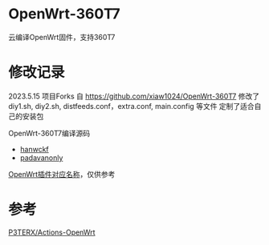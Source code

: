 # OpenWrt-360T7
云编译OpenWrt固件，支持360T7

# 修改记录
2023.5.15 项目Forks 自 https://github.com/xiaw1024/OpenWrt-360T7 修改了diy1.sh, diy2.sh, distfeeds.conf，extra.conf, main.config 等文件 定制了适合自己的安装包



OpenWrt-360T7编译源码
- [hanwckf](https://github.com/hanwckf/immortalwrt-mt798x)
- [padavanonly](https://github.com/padavanonly/immortalwrtARM)

[OpenWrt插件对应名称](https://www.right.com.cn/forum/thread-3682029-1-1.html)，仅供参考

# 参考
[P3TERX/Actions-OpenWrt](https://github.com/P3TERX/Actions-OpenWrt)
